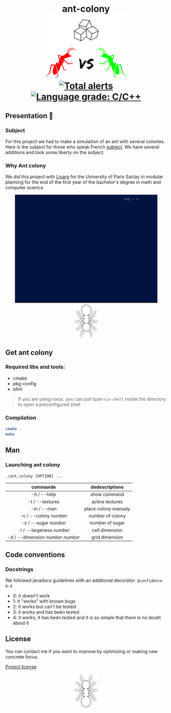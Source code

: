 <h1 align="center">
  ant-colony
  <br>
    <img src="./utility/logo.png" alt="./utility/ant-colony-logo" width="256">
  <br>

  <a href="https://lgtm.com/projects/g/Valeran-MAYTIE/ant-colony/alerts/">
  <img alt="Total alerts" src="https://img.shields.io/lgtm/alerts/g/Valeran-MAYTIE/ant-colony.svg?logo=lgtm&logoWidth=18"/>
  </a>
  
  <a href="https://lgtm.com/projects/g/Valeran-MAYTIE/ant-colony/context:cpp">
  <img alt="Language grade: C/C++" src="https://img.shields.io/lgtm/grade/cpp/g/Valeran-MAYTIE/ant-colony.svg?logo=lgtm&logoWidth=18"/>
  </a>

</h1>

## Presentation 🐜

### Subject

For this project we had to make a simulation of an ant with several colonies. Here is the subject for those who speak French [subject](./subject.pdf). We have several additions and took some liberty on the subject.

### Why Ant colony


We did this project with [Livarg](https://github.com/Livarg) for the University of Paris Saclay in modular planning for the end of the first year of the bachelor's degree in math and computer science

<div align="center">
  <img alt="ant.gif" src="./utility/ant.gif"/>
</div>

<div align="center">
  <img src="./utility/ant_180.png"/>
</div>

## Get ant colony

### Required libs and tools:
- cmake
- pkg-config
- sfml 

> If you are using nixos, you can just type ``nix-shell`` inside the directory to open a preconfigured shell

### Compilation
```sh
cmake .
make
```

## Man

### Launching ant colony
```
./ant_colony [OPTION] ...
```

|commande|dedescriptions|
|:-:|:-:|
| -h / --help | show command |
| -t / --textures | active textures |
| -m / --man | place colony manualy |
| -c / --colony *number* | number of colony |
| -s / --sugar *number* | number of sugar |
| -l / --largeness *number* | cell dimension |
| -d / --dimension *number number* | grid dimension |

## Code conventions

### Docstrings
We followed javadocs guidelines with an additional decorator:
``@confidence 0-4``
- 0: it doesn't work
- 1: it "works" with known bugs
- 2: it works but can't be tested
- 3: it works and has been tested
- 4: it works, it has been tested and it is so simple that there is no doubt about it

## License

You can contact me if you want to improve by optimizing or making new concrete focus.

[Project license](./LICENSE.md)


<div align="center">
  <img src="./utility/ant.png"/>
</div>